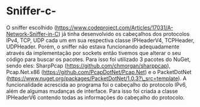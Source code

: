 # Sniffer-c-
O sniffer escolhido (https://www.codeproject.com/Articles/17031/A-Network-Sniffer-in-C) já tinha desenvolvido os cabeçalhos dos protocolos IPv4, TCP, UDP cada um em sua respectiva classe IPHeaderV4, TCPHeader, UDPHeader. Porém, o sniffer não estava funcionando adequadamente através da implementação por sockets então tivemos que alterar o seu código para buscar os pacotes. Para isso foi utilizado 3 pacotes do NuGet, sendo eles: SharpPcap (https://github.com/chmorgan/sharppcap), Pcap.Net.x86 (https://github.com/PcapDotNet/Pcap.Net) e o PacketDotNet (https://www.nuget.org/packages/PacketDotNet/1.0.3?\_src=template). A funcionalidade acrescida ao programa foi o cabeçalho do protocolo IPv6, além de algumas mudanças de interface. Para isso foi criada a classe IPHeaderV6 contendo todas as informações do cabeçalho do protocolo.
